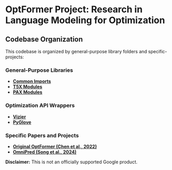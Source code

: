 # OptFormer Project: Research in Language Modeling for Optimization

## Codebase Organization
This codebase is organized by general-purpose library folders and specific-projects:

### General-Purpose Libraries
* [**Common Imports**](https://github.com/google-research/optformer/tree/main/optformer/common)
* [**T5X Modules**](https://github.com/google-research/optformer/tree/main/optformer/t5x)
* [**PAX Modules**](https://github.com/google-research/optformer/tree/main/optformer/pax)

### Optimization API Wrappers
* [**Vizier**](https://github.com/google-research/optformer/tree/main/optformer/vizier)
* [**PyGlove**](https://github.com/google-research/optformer/tree/main/optformer/pyglove)

### Specific Papers and Projects
* [**Original OptFormer (Chen et al., 2022)**](https://github.com/google-research/optformer/tree/main/optformer/original)
* [**OmniPred (Song et al., 2024)**](https://github.com/google-research/optformer/tree/main/optformer/omnipred)

**Disclaimer:** This is not an officially supported Google product.
